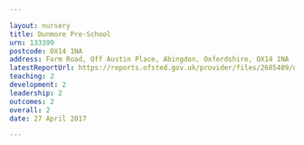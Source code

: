 ```yaml
---

layout: nursery
title: Dunmore Pre-School
urn: 133399
postcode: OX14 1NA
address: Farm Road, Off Austin Place, Abingdon, Oxfordshire, OX14 1NA
latestReportUrl: https://reports.ofsted.gov.uk/provider/files/2685409/urn/133399.pdf
teaching: 2
development: 2
leadership: 2
outcomes: 2
overall: 2
date: 27 April 2017

---
```

